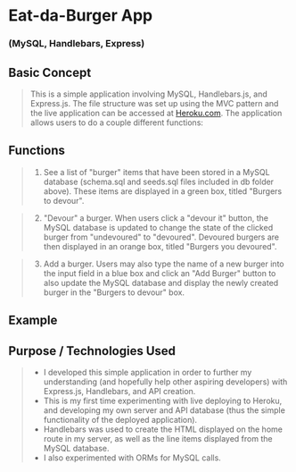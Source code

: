 # Eat-da-Burger App
### (MySQL, Handlebars, Express) 


## Basic Concept


> This is a simple application involving MySQL, Handlebars.js, and Express.js. The file structure was set up using the MVC pattern and the live application can be accessed at [Heroku.com](https://boiling-dusk-49639.herokuapp.com/). The application allows users to do a couple different functions:

## Functions
>1. See a list of "burger" items that have been stored in a MySQL database (schema.sql and seeds.sql files included in db folder above). These items are displayed in a green box, titled "Burgers to devour".



>2. "Devour" a burger. When users click a "devour it" button, the MySQL database is updated to change the state of the clicked burger from "undevoured" to "devoured". Devoured burgers are then displayed in an orange box, titled "Burgers you devoured".

>3. Add a burger. Users may also type the name of a new burger into the input field in a blue box and click an "Add Burger" button to also update the MySQL database and display the newly created burger in the "Burgers to devour" box. 
 


## Example


## Purpose / Technologies Used
>* I developed this simple application in order to further my understanding (and hopefully help other aspiring developers) with Express.js, Handlebars, and API creation.
>* This is my first time experimenting with live deploying to Heroku, and developing my own server and API database (thus the simple functionality of the deployed application).
>* Handlebars was used to create the HTML displayed on the home route in my server, as well as the line items displayed from the MySQL database.
>* I also experimented with ORMs for MySQL calls.

